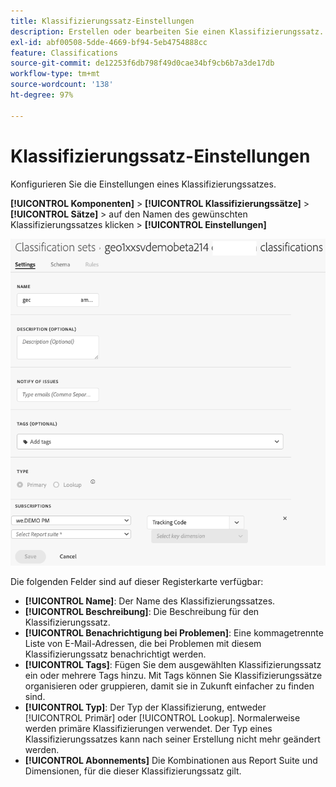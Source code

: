 ```yaml
---
title: Klassifizierungssatz-Einstellungen
description: Erstellen oder bearbeiten Sie einen Klassifizierungssatz.
exl-id: abf00508-5dde-4669-bf94-5eb4754888cc
feature: Classifications
source-git-commit: de12253f6db798f49d0cae34bf9cb6b7a3de17db
workflow-type: tm+mt
source-wordcount: '138'
ht-degree: 97%

---
```


# Klassifizierungssatz-Einstellungen

Konfigurieren Sie die Einstellungen eines Klassifizierungssatzes.

**[!UICONTROL Komponenten]** > **[!UICONTROL Klassifizierungssätze]** > **[!UICONTROL Sätze]** > auf den Namen des gewünschten Klassifizierungssatzes klicken > **[!UICONTROL Einstellungen]**

![Klassifizierungssatz-Einstellungen](../../assets/classification-set-settings.png)

Die folgenden Felder sind auf dieser Registerkarte verfügbar:

* **[!UICONTROL Name]**: Der Name des Klassifizierungssatzes.
* **[!UICONTROL Beschreibung]**: Die Beschreibung für den Klassifizierungssatz.
* **[!UICONTROL Benachrichtigung bei Problemen]**: Eine kommagetrennte Liste von E-Mail-Adressen, die bei Problemen mit diesem Klassifizierungssatz benachrichtigt werden.
* **[!UICONTROL Tags]**: Fügen Sie dem ausgewählten Klassifizierungssatz ein oder mehrere Tags hinzu. Mit Tags können Sie Klassifizierungssätze organisieren oder gruppieren, damit sie in Zukunft einfacher zu finden sind.
* **[!UICONTROL Typ]**: Der Typ der Klassifizierung, entweder [!UICONTROL Primär] oder [!UICONTROL Lookup]. Normalerweise werden primäre Klassifizierungen verwendet. Der Typ eines Klassifizierungssatzes kann nach seiner Erstellung nicht mehr geändert werden.
* **[!UICONTROL Abonnements]** Die Kombinationen aus Report Suite und Dimensionen, für die dieser Klassifizierungssatz gilt.
